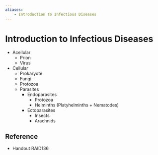 ```yaml
---
aliases:
    - Introduction to Infectious Diseases
---
```


# Introduction to Infectious Diseases

- Acellular
    - Prion
    - Virus
- Cellular
    - Prokaryote
    - Fungi
    - Protozoa
    - Parasites
        - Endoparasites
            - Protozoa
            - Helminths (Platyhelminths + Nematodes)
        - Ectoparasites
            - Insects
            - Arachnids

## Reference

- Handout RAID136
